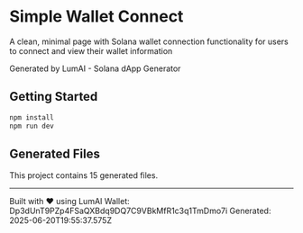 # Simple Wallet Connect

A clean, minimal page with Solana wallet connection functionality for users to connect and view their wallet information

Generated by LumAI - Solana dApp Generator

## Getting Started

```bash
npm install
npm run dev
```

## Generated Files

This project contains 15 generated files.

---

Built with ❤️ using LumAI
Wallet: Dp3dUnT9PZp4FSaQXBdq9DQ7C9VBkMfR1c3q1TmDmo7i
Generated: 2025-06-20T19:55:37.575Z
